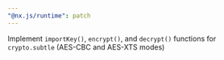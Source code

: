 ```yaml
---
"@nx.js/runtime": patch
---
```


Implement `importKey()`, `encrypt()`, and `decrypt()` functions for `crypto.subtle` (AES-CBC and AES-XTS modes)
